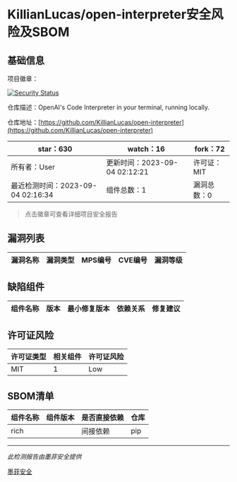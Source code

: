 # KillianLucas/open-interpreter安全风险及SBOM

## 基础信息

项目徽章：

[![Security Status](https://www.murphysec.com/platform3/v31/badge/1698399537639063552.svg)](https://www.murphysec.com/console/report/1697676223836717056/1698399537639063552)

仓库描述：OpenAI's Code Interpreter in your terminal, running locally.

仓库地址：[https://github.com/KillianLucas/open-interpreter](https://github.com/KillianLucas/open-interpreter)

| star：630 | watch：16 | fork：72 |
| ----------- | -------------- | ------------ |
| 所有者：User | 更新时间：2023-09-04 02:12:21 | 许可证：MIT |
| 最近检测时间：2023-09-04 02:16:34 | 组件总数：1 | 漏洞总数：0 |

> 点击徽章可查看详细项目安全报告



## 漏洞列表

| 漏洞名称 | 漏洞类型 | MPS编号 | CVE编号 | 漏洞等级 |
| ------- | ------ | ------- | ------ | ----- |





## 缺陷组件

| 组件名称 | 版本 | 最小修复版本 | 依赖关系 | 修复建议 |
| -------- | ---- | ------------ | -------- | -------- |





## 许可证风险

| 许可证类型 | 相关组件 | 许可证风险 |
| ---------- | -------- | ---------- |
|MIT|1|Low|




## SBOM清单

| 组件名称 | 组件版本 | 是否直接依赖 | 仓库 |
| -------- | -------- | ------------ | ---- |
|rich||间接依赖|pip|


------

*此检测报告由墨菲安全提供*

[墨菲安全](www.murphysec.com)